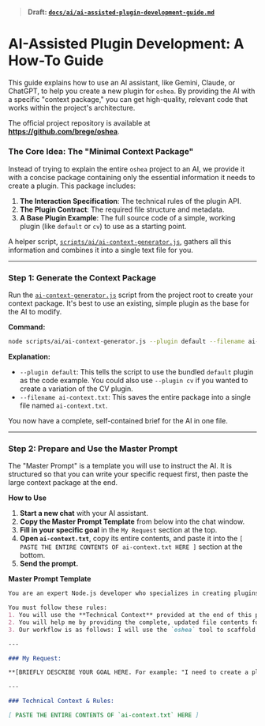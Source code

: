 > #### Draft: [`docs/ai/ai-assisted-plugin-development-guide.md`](ai-assisted-plugin-development-guide.md)

# AI-Assisted Plugin Development: A How-To Guide

This guide explains how to use an AI assistant, like Gemini, Claude, or ChatGPT, to help you create a new plugin for `oshea`. By providing the AI with a specific "context package," you can get high-quality, relevant code that works within the project's architecture.

The official project repository is available at **https://github.com/brege/oshea**.

### The Core Idea: The "Minimal Context Package"

Instead of trying to explain the entire `oshea` project to an AI, we provide it with a concise package containing only the essential information it needs to create a plugin. This package includes:

1. **The Interaction Specification**: The technical rules of the plugin API.
2. **The Plugin Contract**: The required file structure and metadata.
3. **A Base Plugin Example**: The full source code of a simple, working plugin (like `default` or `cv`) to use as a starting point.

A helper script, [`scripts/ai/ai-context-generator.js`](../../scripts/ai/ai-context-generator.js), gathers all this information and combines it into a single text file for you.

---

### Step 1: Generate the Context Package

Run the [`ai-context-generator.js`](../../scripts/ai/ai-context-generator.js) script from the project root to create your context package. It's best to use an existing, simple plugin as the base for the AI to modify.

**Command:**

```bash
node scripts/ai/ai-context-generator.js --plugin default --filename ai-context.txt
```

**Explanation:**

  * `--plugin default`: This tells the script to use the bundled `default` plugin as the code example. You could also use `--plugin cv` if you wanted to create a variation of the CV plugin.
  * `--filename ai-context.txt`: This saves the entire package into a single file named `ai-context.txt`.

You now have a complete, self-contained brief for the AI in one file.

---

### Step 2: Prepare and Use the Master Prompt

The "Master Prompt" is a template you will use to instruct the AI. It is structured so that you can write your specific request first, then paste the large context package at the end.

**How to Use**

1. **Start a new chat** with your AI assistant.
2. **Copy the Master Prompt Template** from below into the chat window.
3. **Fill in your specific goal** in the `My Request` section at the top.
4. **Open `ai-context.txt`**, copy its entire contents, and paste it into the `[ PASTE THE ENTIRE CONTENTS OF ai-context.txt HERE ]` section at the bottom.
5. **Send the prompt.**

**Master Prompt Template**

```markdown
You are an expert Node.js developer who specializes in creating plugins for the `oshea` command-line tool. Your task is to help me create a new plugin based on my request below.

You must follow these rules:
1. You will use the **Technical Context** provided at the end of this prompt as your sole source of information about the `oshea` architecture.
2. You will help me by providing the complete, updated file contents for the new plugin files.
3. Our workflow is as follows: I will use the `oshea` tool to scaffold the plugin files, then you will provide the code to modify them, and finally I will test your code and provide feedback.

---

### My Request:

**[BRIEFLY DESCRIBE YOUR GOAL HERE. For example: "I need to create a plugin for generating simple meeting minutes. It should have fields for attendees, agenda, and action items."]**

---

### Technical Context & Rules:

[ PASTE THE ENTIRE CONTENTS OF `ai-context.txt` HERE ]
```
